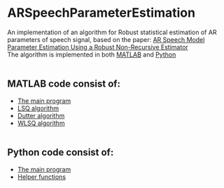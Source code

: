 # ARSpeechParameterEstimation
An implementation of an algorithm for Robust statistical estimation of AR parameters of speech signal, based on the paper: [AR Speech Model Parameter Estimation Using a Robust Non-Recursive Estimator](https://www.researchgate.net/publication/344888800_AR_Speech_Model_Parameter_Estimation_Using_a_Robust_Non-Recursive_Estimator) <br/>
The algorithm is implemented in both [MATLAB](https://github.com/bjekic/ARSpeechParameterEstimation/tree/main/MATLAB%20code) and [Python](https://github.com/bjekic/ARSpeechParameterEstimation/tree/main/Python%20code) <br/><br/>
## MATLAB code consist of:<br/>
 - [The main program](https://github.com/bjekic/ARSpeechParameterEstimation/blob/main/MATLAB%20code/Main_program.m)<br/>
 - [LSQ algorithm](https://github.com/bjekic/ARSpeechParameterEstimation/blob/main/MATLAB%20code/LSQ.m) <br/>
 - [Dutter algorithm](https://github.com/bjekic/ARSpeechParameterEstimation/blob/main/MATLAB%20code/Dutter.m) <br/>
 - [WLSQ algorithm](https://github.com/bjekic/ARSpeechParameterEstimation/blob/main/MATLAB%20code/WLSQ.m) <br/><br/>
## Python code consist of: <br/>
 - [The main program](https://github.com/bjekic/ARSpeechParameterEstimation/blob/main/Python%20code/Main_program.ipynb)<br/>
 - [Helper functions](https://github.com/bjekic/ARSpeechParameterEstimation/blob/main/Python%20code/help_functions.py)<br/><br/>
